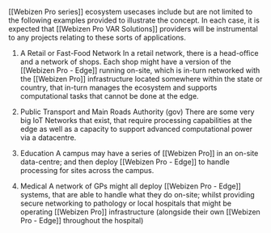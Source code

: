 [[Webizen Pro series]] ecosystem usecases include but are not limited to the following examples provided to illustrate the concept.  In each case, it is expected that [[Webizen Pro VAR Solutions]] providers will be instrumental to any projects relating to these sorts of applications.


1. A Retail or Fast-Food Network
	In a retail network, there is a head-office and a network of shops.  Each shop might have a version of the [[Webizen Pro - Edge]] running on-site, which is in-turn networked with the [[Webizen Pro]] infrastructure located somewhere within the state or country, that in-turn manages the ecosystem and supports computational tasks that cannot be done at the edge.  

2. Public Transport and Main Roads Authority (gov)
	There are some very big IoT Networks that exist, that require processing capabilities at the edge as well as a capacity to support advanced computational power via a datacentre. 

3. Education
	A campus may have a series of [[Webizen Pro]] in an on-site data-centre; and then deploy [[Webizen Pro - Edge]] to handle processing for sites across the campus. 

4. Medical
	A network of GPs might all deploy [[Webizen Pro - Edge]] systems, that are able to handle what they do on-site; whilst providing secure networking to pathology or local hospitals that might be operating [[Webizen Pro]] infrastructure (alongside their own [[Webizen Pro - Edge]] throughout the hospital)

